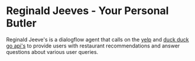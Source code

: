 # Reginald Jeeves - Your Personal Butler

Reginald Jeeve's is a dialogflow agent that calls on the [yelp](https://www.yelp.com/fusion) and [duck duck go api's](https://duckduckgo.com/api) to provide users with restaurant recommendations and answer questions about various user queries. 